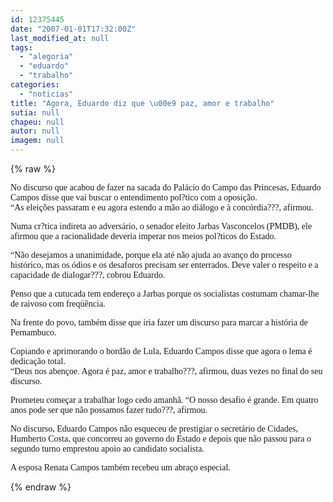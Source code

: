 ```yaml
---
id: 12375445
date: "2007-01-01T17:32:00Z"
last_modified_at: null
tags:
  - "alegoria"
  - "eduardo"
  - "trabalho"
categories:
  - "noticias"
title: "Agora, Eduardo diz que \u00e9 paz, amor e trabalho"
sutia: null
chapeu: null
autor: null
imagem: null
---
```

{% raw %}
<p><P><FONT face=Verdana>No discurso que acabou de fazer na sacada do Palácio do Campo das Princesas, Eduardo Campos disse que vai buscar o entendimento pol?tico com a oposição.<BR>“As eleições passaram e eu agora estendo a mão ao diálogo e à concórdia???, afirmou.</FONT></P></p>
<p><P><FONT face=Verdana>Numa cr?tica indireta ao adversário, o senador eleito&nbsp;Jarbas Vasconcelos (PMDB), ele afirmou que a racionalidade deveria imperar nos meios pol?ticos do Estado. </FONT></P></p>
<p><P><FONT face=Verdana>“Não desejamos a unanimidade, porque ela até não ajuda ao avanço do processo histórico, mas os ódios e os desaforos precisam ser enterrados. Deve valer o respeito e a capacidade de dialogar???, cobrou Eduardo.</FONT></P></p>
<p><P><FONT face=Verdana>Penso que a cutucada tem endereço a Jarbas porque os socialistas costumam chamar-lhe de raivoso com freqüência.</FONT></P></p>
<p><P><FONT face=Verdana>Na frente do povo, também disse que iria fazer um discurso para marcar a história de Pernambuco.</FONT></P></p>
<p><P><FONT face=Verdana>Copiando e aprimorando o bordão de Lula, Eduardo Campos disse que agora o lema é dedicação total.<BR>“Deus nos abençoe. Agora é paz, amor e trabalho???, afirmou, duas vezes no final do seu discurso.</FONT></P></p>
<p><P><FONT face=Verdana>Prometeu começar a trabalhar logo cedo amanhã. “O nosso desafio é grande. Em quatro anos pode ser que não possamos fazer tudo???, afirmou.</FONT></P></p>
<p><P><FONT face=Verdana>No discurso, Eduardo Campos não esqueceu de prestigiar o secretário de Cidades, Humberto Costa, que concorreu ao governo do Estado e depois que não passou para o segundo turno emprestou apoio ao candidato socialista.</FONT></P></p>
<p><P><FONT face=Verdana>A esposa Renata Campos também recebeu um abraço especial.</FONT></P> </p>
{% endraw %}